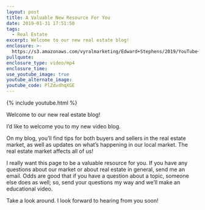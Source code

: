 ```yaml
---
layout: post
title: A Valuable New Resource For You
date: 2019-01-31 17:51:58
tags:
  - Real Estate
excerpt: Welcome to our new real estate blog!
enclosure: >-
  https://s3.amazonaws.com/vyralmarketing/Edward+Stephens/2019/YouTube+Trailer.mp4
pullquote:
enclosure_type: video/mp4
enclosure_time:
use_youtube_image: true
youtube_alternate_image:
youtube_code: PlZdvdhqXGE
---
```


{% include youtube.html %}

Welcome to our new real estate blog!

I’d like to welcome you to my new video blog.

On my blog, you’ll find tips for both buyers and sellers in the real estate market, as well as updates on what’s happening in our local market. The real estate market affects all of us!

I really want this page to be a valuable resource for you. If you have any questions about our market or about real estate in general, send me an email. Odds are good that if you have a question about a topic, someone else does as well; so, send your questions my way and we’ll make an educational video.

Take a look around. I look forward to hearing from you soon!
